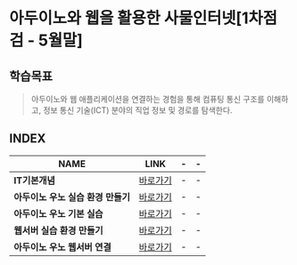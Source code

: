 # 아두이노와 웹을 활용한 사물인터넷[1차점검 - 5월말]

학습목표
---
> 아두이노와 웹 애플리케이션을 연결하는 경험을 통해 컴퓨팅 통신 구조를 이해하고, 정보 통신 기술(ICT) 분야의 직업 정보 및 경로를 탐색한다.

INDEX
---
|NAME|LINK|-|-|
|-|-|-|-|
|**IT기본개념**|[바로가기](DOCUMENT/01_)|-|-|
|**아두이노 우노 실습 환경 만들기**|[바로가기](DOCUMENT/02_)|-|-|
|**아두이노 우노 기본 실습**|[바로가기](DOCUMENT/03_)|-|-|
|**웹서버 실습 환경 만들기**|[바로가기](DOCUMENT/04_)|-|-|
|**아두이노 우노 웹서버 연결**|[바로가기](DOCUMENT/05_)|-|-|
